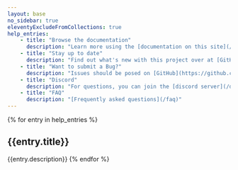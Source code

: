 ```yaml
---
layout: base
no_sidebar: true
eleventyExcludeFromCollections: true
help_entries:
    - title: "Browse the documentation"
      description: "Learn more using the [documentation on this site](/)."
    - title: "Stay up to date"
      description: "Find out what's new with this project over at [GitHub](https://github.com/hacs)."
    - title: "Want to submit a Bug?"
      description: "Issues should be posed on [GitHub](https://github.com/hacs/integration/issues)"
    - title: "Discord"
      description: "For questions, you can join the [discord server](/discord), issues do still belong on GitHub."
    - title: "FAQ"
      description: "[Frequently asked questions](/faq)"
---
```


{% for entry in help_entries %}
## {{entry.title}}
{{entry.description}}
{% endfor %}